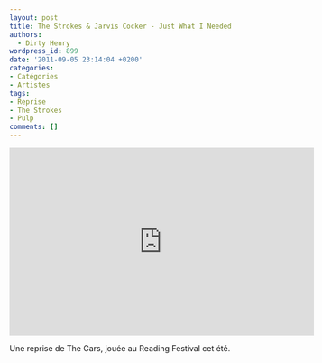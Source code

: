 ```yaml
---
layout: post
title: The Strokes & Jarvis Cocker - Just What I Needed
authors:
  - Dirty Henry
wordpress_id: 899
date: '2011-09-05 23:14:04 +0200'
categories:
- Catégories
- Artistes
tags:
- Reprise
- The Strokes
- Pulp
comments: []
---
```

<iframe width="540" height="333" src="http://www.youtube.com/embed/GfBjR8ihAQ8" frameborder="0" allowfullscreen></iframe>

Une reprise de The Cars, jouée au Reading Festival cet été.

